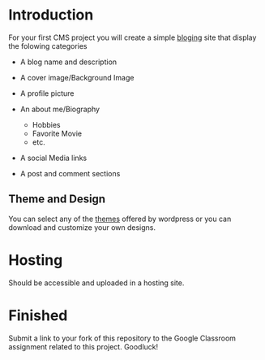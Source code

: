 # Introduction

For your first CMS project you will create a simple [bloging](https://wordpress.org/support/article/introduction-to-blogging/) site that display the folowing categories

* A blog name and description 

* A cover image/Background Image

* A profile picture

* An about me/Biography

   * Hobbies
   * Favorite Movie
   * etc.
   
* A social Media links

* A post and comment sections


## Theme and Design

You can select any of the [themes](https://wordpress.org/themes/) offered by wordpress or you can download and customize your own designs.

# Hosting 

Should be accessible and uploaded in a hosting site.

# Finished

Submit a link to your fork of this repository to the Google Classroom assignment related to this project. Goodluck!



